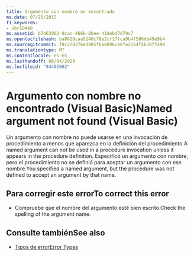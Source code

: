 ```yaml
---
title: Argumento con nombre no encontrado
ms.date: 07/20/2015
f1_keywords:
- vbrID448
ms.assetid: b7d63962-9cac-466b-8bee-41debd7d79c7
ms.openlocfilehash: ba8620caa5146c78e2cf17fca9b4f586db49e9b4
ms.sourcegitcommit: f8c270376ed905f6a8896ce0fe25b4f4b38ff498
ms.translationtype: MT
ms.contentlocale: es-ES
ms.lasthandoff: 06/04/2020
ms.locfileid: "84402062"
---
```

# <a name="named-argument-not-found-visual-basic"></a><span data-ttu-id="6a72b-102">Argumento con nombre no encontrado (Visual Basic)</span><span class="sxs-lookup"><span data-stu-id="6a72b-102">Named argument not found (Visual Basic)</span></span>
<span data-ttu-id="6a72b-103">Un argumento con nombre no puede usarse en una invocación de procedimiento a menos que aparezca en la definición del procedimiento.</span><span class="sxs-lookup"><span data-stu-id="6a72b-103">A named argument can not be used in a procedure invocation unless it appears in the procedure definition.</span></span> <span data-ttu-id="6a72b-104">Especificó un argumento con nombre, pero el procedimiento no se definió para aceptar un argumento con ese nombre.</span><span class="sxs-lookup"><span data-stu-id="6a72b-104">You specified a named argument, but the procedure was not defined to accept an argument by that name.</span></span>  
  
## <a name="to-correct-this-error"></a><span data-ttu-id="6a72b-105">Para corregir este error</span><span class="sxs-lookup"><span data-stu-id="6a72b-105">To correct this error</span></span>  
  
- <span data-ttu-id="6a72b-106">Compruebe que el nombre del argumento esté bien escrito.</span><span class="sxs-lookup"><span data-stu-id="6a72b-106">Check the spelling of the argument name.</span></span>  
  
## <a name="see-also"></a><span data-ttu-id="6a72b-107">Consulte también</span><span class="sxs-lookup"><span data-stu-id="6a72b-107">See also</span></span>

- [<span data-ttu-id="6a72b-108">Tipos de error</span><span class="sxs-lookup"><span data-stu-id="6a72b-108">Error Types</span></span>](../programming-guide/language-features/error-types.md)
